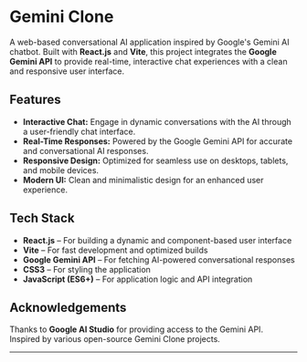 # Gemini Clone

A web-based conversational AI application inspired by Google's Gemini AI chatbot. Built with **React.js** and **Vite**, this project integrates the **Google Gemini API** to provide real-time, interactive chat experiences with a clean and responsive user interface.

##  Features

- **Interactive Chat:** Engage in dynamic conversations with the AI through a user-friendly chat interface.  
- **Real-Time Responses:** Powered by the Google Gemini API for accurate and conversational AI responses.  
- **Responsive Design:** Optimized for seamless use on desktops, tablets, and mobile devices.  
- **Modern UI:** Clean and minimalistic design for an enhanced user experience.

##  Tech Stack

- **React.js** – For building a dynamic and component-based user interface  
- **Vite** – For fast development and optimized builds  
- **Google Gemini API** – For fetching AI-powered conversational responses  
- **CSS3** – For styling the application  
- **JavaScript (ES6+)** – For application logic and API integration  


##  Acknowledgements

Thanks to **Google AI Studio** for providing access to the Gemini API.  
Inspired by various open-source Gemini Clone projects.

---

